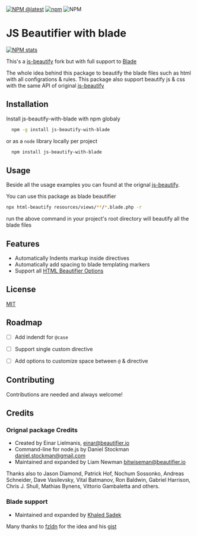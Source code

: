 [![NPM @latest](https://img.shields.io/npm/v/js-beautify-with-blade.svg)](https://www.npmjs.com/package/js-beautify-with-blade)
[![npm](https://img.shields.io/npm/dt/js-beautify-with-blade)](https://www.npmjs.com/package/js-beautify-with-blade)
![NPM](https://img.shields.io/npm/l/js-beautify-with-blade)
# JS Beautifier with blade

[![NPM stats](https://nodei.co/npm/js-beautify-with-blade.svg?downloadRank=true&downloads=true)](https://www.npmjs.org/package/js-beautify-with-blade)

This's a [js-beautify](https://github.com/beautify-web/js-beautify) fork but with full support to [Blade](https://laravel.com/docs/blade)

The whole idea behind this package to beautify the blade files such as html with all configrations & rules.
This package also support beautify js & css with the same API of original [js-beautify](https://github.com/beautify-web/js-beautify)
## Installation 

Install js-beautify-with-blade with npm globaly

```bash 
  npm -g install js-beautify-with-blade
```
or as a `node` library locally per project

```bash 
  npm install js-beautify-with-blade
```
## Usage

Beside all the usage examples you can found at the orignal [js-beautify](https://github.com/beautify-web/js-beautify).

You can use this package as blade beautifier
```bash
npx html-beautify resources/views/**/*.blade.php -r
```
run the above command in your project's root directory will beautify all the blade files


  
## Features

- Automatically Indents markup inside directives
- Automatically add spacing to blade templating markers
- Support all [HTML Beautifier Options](https://github.com/beautify-web/js-beautify#css--html)


  
## License

[MIT](https://choosealicense.com/licenses/mit/)

  
## Roadmap

- [ ] Add indendt for `@case`
- [ ] Support single custom directive
- [ ] Add options to customize space between `@` & directive

  
## Contributing

Contributions are needed and always welcome!
  
## Credits

### Orignal package Credits
- Created by Einar Lielmanis, einar@beautifier.io
- Command-line for node.js by Daniel Stockman daniel.stockman@gmail.com
- Maintained and expanded by Liam Newman bitwiseman@beautifier.io

Thanks also to Jason Diamond, Patrick Hof, Nochum Sossonko, Andreas Schneider, Dave Vasilevsky, Vital Batmanov, Ron Baldwin, Gabriel Harrison, Chris J. Shull, Mathias Bynens, Vittorio Gambaletta and others.

### Blade support
- Maintained and expanded by [Khaled Sadek](https://github.com/khaled-sadek)

Many thanks to [fzldn](https://github.com/fzldn) for the idea and his [gist](https://gist.github.com/fzldn/a27973ff7e4c8e3738b0e06e525f7403)